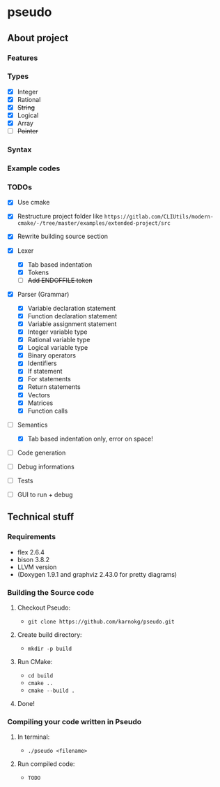 # pseudo

## About project

### Features

### Types
- [x] Integer
- [x] Rational
- [x] ~~String~~ 
- [x] Logical
- [x] Array
- [ ] ~~Pointer~~

### Syntax

### Example codes

### TODOs
- [x] Use cmake
- [x] Restructure project folder like `https://gitlab.com/CLIUtils/modern-cmake/-/tree/master/examples/extended-project/src`
- [x] Rewrite building source section
- [x] Lexer
	- [x] Tab based indentation
	- [x] Tokens
	- [ ] ~~Add ENDOFFILE token~~
- [x] Parser (Grammar) 
	- [x] Variable declaration statement
	- [x] Function declaration statement
	- [x] Variable assignment statement
	- [x] Integer variable type
	- [x] Rational variable type
	- [x] Logical variable type
	- [x] Binary operators
	- [x] Identifiers 
	- [x] If statement
	- [x] For statements
	- [x] Return statements
	- [x] Vectors 
	- [x] Matrices
	- [x] Function calls

- [ ] Semantics 
	- [x] Tab based indentation only, error on space!
- [ ] Code generation
- [ ] Debug informations

- [ ] Tests
 
- [ ] GUI to run + debug

## Technical stuff

### Requirements

* flex 2.6.4
* bison 3.8.2
* LLVM version
* (Doxygen 1.9.1 and graphviz 2.43.0 for pretty diagrams)

### Building the Source code

1. Checkout Pseudo:
	* `git clone https://github.com/karnokg/pseudo.git`

2. Create build directory:
	* `mkdir -p build`
	
3. Run CMake:
	* `cd build`
	* `cmake ..`
	* `cmake --build .`

3. Done!

### Compiling your code written in Pseudo

1. In terminal: 
	* `./pseudo <filename>`

2. Run compiled code:
	* `TODO`


